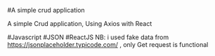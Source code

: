 #A simple crud application

A simple Crud application, Using Axios with React 

#Javascript #JSON #ReactJS
NB: i used fake data from https://jsonplaceholder.typicode.com/ , only Get request is functional 
